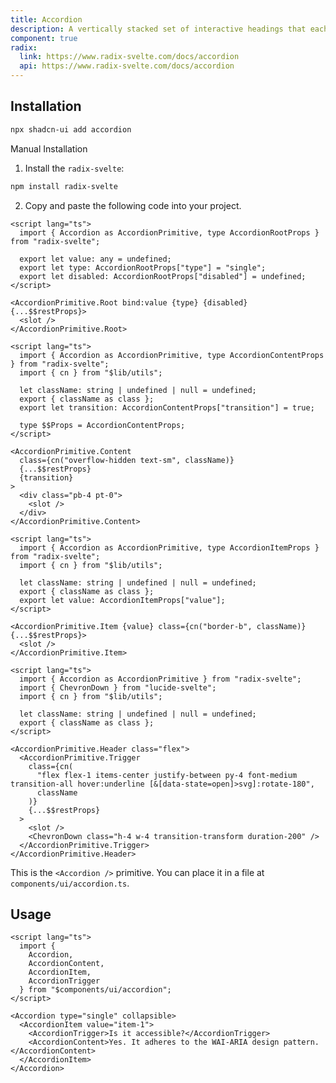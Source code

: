 ```yaml
---
title: Accordion
description: A vertically stacked set of interactive headings that each reveal a section of content.
component: true
radix:
  link: https://www.radix-svelte.com/docs/accordion
  api: https://www.radix-svelte.com/docs/accordion
---
```


<script>
    import { Accordion, AccordionItem, AccordionTrigger, AccordionContent } from '$ui/accordion';
    import { AccordionDemo, ComponentExample, CodeBlockWrapper, ComponentSource, Callout } from '$components/docs';
</script>

<ComponentExample>
  <div style="max-width: 70%; width: 100%;">
  <AccordionDemo />
  </div>
</ComponentExample>

## Installation

```bash
npx shadcn-ui add accordion
```

<Accordion type="single" collapsible>
<AccordionItem value="manual-installation">
<AccordionTrigger>Manual Installation</AccordionTrigger>
<AccordionContent>

1. Install the `radix-svelte`:

```bash
npm install radix-svelte
```

2. Copy and paste the following code into your project.

<CodeBlockWrapper>

```svelte title="Accordion.svelte"
<script lang="ts">
  import { Accordion as AccordionPrimitive, type AccordionRootProps } from "radix-svelte";

  export let value: any = undefined;
  export let type: AccordionRootProps["type"] = "single";
  export let disabled: AccordionRootProps["disabled"] = undefined;
</script>

<AccordionPrimitive.Root bind:value {type} {disabled} {...$$restProps}>
  <slot />
</AccordionPrimitive.Root>
```

```svelte title="AccordionContent.svelte"
<script lang="ts">
  import { Accordion as AccordionPrimitive, type AccordionContentProps } from "radix-svelte";
  import { cn } from "$lib/utils";

  let className: string | undefined | null = undefined;
  export { className as class };
  export let transition: AccordionContentProps["transition"] = true;

  type $$Props = AccordionContentProps;
</script>

<AccordionPrimitive.Content
  class={cn("overflow-hidden text-sm", className)}
  {...$$restProps}
  {transition}
>
  <div class="pb-4 pt-0">
    <slot />
  </div>
</AccordionPrimitive.Content>
```

```svelte title="AccordionItem.svelte"
<script lang="ts">
  import { Accordion as AccordionPrimitive, type AccordionItemProps } from "radix-svelte";
  import { cn } from "$lib/utils";

  let className: string | undefined | null = undefined;
  export { className as class };
  export let value: AccordionItemProps["value"];
</script>

<AccordionPrimitive.Item {value} class={cn("border-b", className)} {...$$restProps}>
  <slot />
</AccordionPrimitive.Item>
```

```svelte title="AccordionTrigger.svelte"
<script lang="ts">
  import { Accordion as AccordionPrimitive } from "radix-svelte";
  import { ChevronDown } from "lucide-svelte";
  import { cn } from "$lib/utils";

  let className: string | undefined | null = undefined;
  export { className as class };
</script>

<AccordionPrimitive.Header class="flex">
  <AccordionPrimitive.Trigger
    class={cn(
      "flex flex-1 items-center justify-between py-4 font-medium transition-all hover:underline [&[data-state=open]>svg]:rotate-180",
      className
    )}
    {...$$restProps}
  >
    <slot />
    <ChevronDown class="h-4 w-4 transition-transform duration-200" />
  </AccordionPrimitive.Trigger>
</AccordionPrimitive.Header>
```

</CodeBlockWrapper>

<Callout>

This is the `<Accordion />` primitive. You can place it in a file at `components/ui/accordion.ts`.

</Callout>
</AccordionContent>
</AccordionItem>
</Accordion>

## Usage

```svelte
<script lang="ts">
  import {
    Accordion,
    AccordionContent,
    AccordionItem,
    AccordionTrigger
  } from "$components/ui/accordion";
</script>

<Accordion type="single" collapsible>
  <AccordionItem value="item-1">
    <AccordionTrigger>Is it accessible?</AccordionTrigger>
    <AccordionContent>Yes. It adheres to the WAI-ARIA design pattern.</AccordionContent>
  </AccordionItem>
</Accordion>
```
